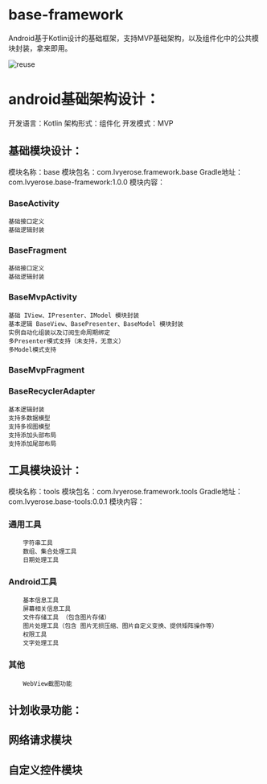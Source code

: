 # base-framework
Android基于Kotlin设计的基础框架，支持MVP基础架构，以及组件化中的公共模块封装，拿来即用。

![reuse](http://119.23.190.71/static/img/130.png "reuse")

# android基础架构设计：
开发语言：Kotlin
架构形式：组件化
开发模式：MVP

## 基础模块设计：
模块名称：base
模块包名：com.lvyerose.framework.base
Gradle地址：com.lvyerose.base-framework:1.0.0
模块内容：
### BaseActivity
    基础接口定义
    基础逻辑封装
### BaseFragment
    基础接口定义
    基础逻辑封装
### BaseMvpActivity
    基础 IView、IPresenter、IModel 模块封装
    基本逻辑 BaseView、BasePresenter、BaseModel 模块封装
    实例自动化组装以及订阅生命周期绑定
    多Presenter模式支持（未支持，无意义）
    多Model模式支持
### BaseMvpFragment

### BaseRecyclerAdapter
    基本逻辑封装
    支持多数据模型
    支持多视图模型
    支持添加头部布局
    支持添加尾部布局


## 工具模块设计：
模块名称：tools
模块包名：com.lvyerose.framework.tools
Gradle地址：com.lvyerose.base-tools:0.0.1
模块内容：
### 通用工具
        字符串工具
        数组、集合处理工具
        日期处理工具
### Android工具
        基本信息工具
        屏幕相关信息工具
        文件存储工具 （包含图片存储）
        图片处理工具（包含 图片无损压缩、图片自定义变换、提供矩阵操作等）
        权限工具
        文字处理工具
### 其他
        WebView截图功能

## 计划收录功能：

## 网络请求模块

## 自定义控件模块


